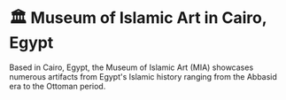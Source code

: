 # 🏛️ Museum of Islamic Art in Cairo, Egypt
Based in Cairo, Egypt, the Museum of Islamic Art (MIA) showcases numerous artifacts from Egypt's Islamic history ranging from the Abbasid era to the Ottoman period. 
